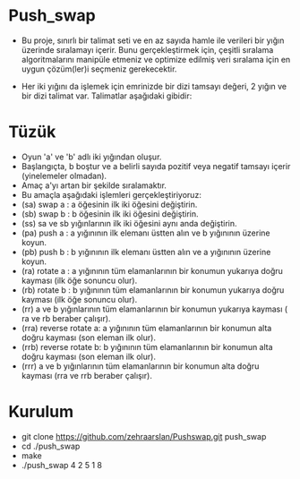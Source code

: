 # Push_swap
* Bu proje, sınırlı bir talimat seti ve en az sayıda hamle ile verileri bir yığın üzerinde sıralamayı içerir.
 Bunu gerçekleştirmek için, çeşitli sıralama algoritmalarını manipüle etmeniz ve optimize edilmiş veri sıralama için en uygun çözüm(ler)i seçmeniz gerekecektir.

* Her iki yığını da işlemek için emrinizde bir dizi tamsayı değeri, 2 yığın ve bir dizi talimat var. Talimatlar aşağıdaki gibidir:

# Tüzük
* Oyun 'a' ve 'b' adlı iki yığından oluşur.
* Başlangıçta, b boştur ve a belirli sayıda pozitif veya negatif tamsayı içerir (yinelemeler olmadan).
* Amaç a'yı artan bir şekilde sıralamaktır.
* Bu amaçla aşağıdaki işlemleri gerçekleştiriyoruz:
* (sa) swap a : a öğesinin ilk iki öğesini değiştirin.
* (sb) swap b : b öğesinin ilk iki öğesini değiştirin.
* (ss) sa ve sb yığınlarının ilk iki öğesini aynı anda değiştirin.
* (pa) push a : a yığınının ilk elemanı üstten alın ve b yığınının üzerine koyun.
* (pb) push b : b yığınının ilk elemanı üstten alın ve a yığınının üzerine koyun.
* (ra) rotate a : a yığınının tüm elamanlarının bir konumun yukarıya doğru kayması (ilk öğe sonuncu olur).
* (rb) rotate b : b yığınının tüm elamanlarının bir konumun yukarıya doğru kayması (ilk öğe sonuncu olur).
* (rr) a ve b yığınlarının tüm elamanlarının bir konumun yukarıya kayması ( ra ve rb beraber çalışır).
* (rra) reverse rotate a: a yığınının tüm elamanlarının bir konumun alta doğru kayması (son eleman ilk olur).
* (rrb) reverse rotate b: b yığınının tüm elamanlarının bir konumun alta doğru kayması (son eleman ilk olur).
* (rrr) a ve b yığınlarının tüm elamanlarının bir konumun alta doğru kayması (rra ve rrb beraber çalışır).

# Kurulum
* git clone https://github.com/zehraarslan/Pushswap.git push_swap
* cd ./push_swap
* make
* ./push_swap 4 2 5 1 8

